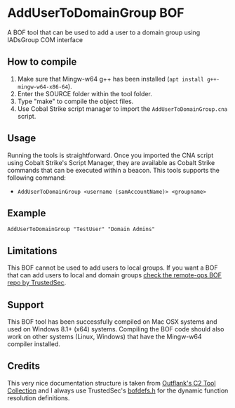 # AddUserToDomainGroup BOF
A BOF tool that can be used to add a user to a domain group using IADsGroup COM interface

## How to compile
1. Make sure that Mingw-w64 g++  has been installed (`apt install g++-mingw-w64-x86-64`).
2. Enter the SOURCE folder within the tool folder.
3. Type "make" to compile the object files.
4. Use Cobal Strike script manager to import the `AddUserToDomainGroup.cna` script.

## Usage
Running the tools is straightforward. Once you imported the CNA script using Cobalt Strike's Script Manager, they are available as Cobalt Strike commands that can be executed within a beacon. This tools supports the following command:
* `AddUserToDomainGroup <username (samAccountName)> <groupname>`

## Example
`AddUserToDomainGroup "TestUser" "Domain Admins"`

## Limitations
This BOF cannot be used to add users to local groups. If you want a BOF that can add users to local and domain groups [check the remote-ops BOF repo by TrustedSec](https://github.com/trustedsec/CS-Remote-OPs-BOF/tree/main/src/Remote/addusertogroup).

## Support
This BOF tool has been successfully compiled on Mac OSX systems and used on Windows 8.1+ (x64) systems. Compiling the BOF code should also work on other systems (Linux, Windows) that have the Mingw-w64 compiler installed.

## Credits
This very nice documentation structure is taken from [Outflank's C2 Tool Collection](https://github.com/outflanknl/C2-Tool-Collection) and I always use TrustedSec's [bofdefs.h](https://github.com/trustedsec/CS-Remote-OPs-BOF/blob/main/src/common/bofdefs.h) for the dynamic function resolution definitions.